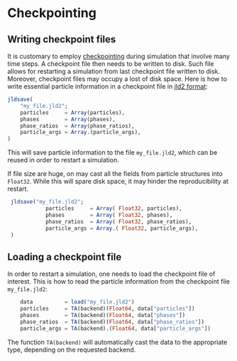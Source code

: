 # Checkpointing

## Writing checkpoint files

It is customary to employ [checkpointing](https://en.wikipedia.org/wiki/Application_checkpointing) during simulation that involve many time steps. A checkpoint file then needs to be written to disk. Such file allows for restarting a simulation from last checkpoint file written to disk.
Moreover, checkpoint files may occupy a lost of disk space. Here is how to write essential particle information in a checkpoint file in [jld2 format](https://github.com/JuliaIO/JLD2.jl):

```julia
jldsave(
    "my_file.jld2"; 
    particles     = Array(particles), 
    phases        = Array(phases), 
    phase_ratios  = Array(phase_ratios), 
    particle_args = Array.(particle_args),
)
```
This will save particle information to the file `my_file.jld2`, which can be reused in order to restart a simulation.

If file size are huge, on may cast all the fields from particle structures into `Float32`. While this will spare disk space, it may hinder the reproducibility at restart. 

```julia
 jldsave("my_file.jld2"; 
            particles     = Array( Float32, particles), 
            phases        = Array( Float32, phases), 
            phase_ratios  = Array( Float32, phase_ratios), 
            particle_args = Array.( Float32, particle_args),
 )
```

## Loading a checkpoint file

In order to restart a simulation, one needs to load the checkpoint file of interest. This is how to read the particle information from the checkpoint file `my_file.jld2`:

```julia
    data          = load("my_file.jld2")
    particles     = TA(backend)(Float64, data["particles"])
    phases        = TA(backend)(Float64, data["phases"])
    phase_ratios  = TA(backend)(Float64, data["phase_ratios"])
    particle_args = TA(backend).(Float64, data["particle_args"])
```
The function `TA(backend)` will automatically cast the data to the appropriate type, depending on the requested backend.  
